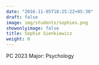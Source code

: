 ```yaml
---
date: "2016-11-05T18:25:22+05:30"
draft: false
image: img/students/sophies.png
showonlyimage: false
title: Sophie Sienkiewicz
weight: 0
---
```


PC 2023
Major: Psychology
